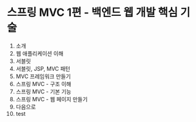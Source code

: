 # 스프링 MVC 1편 - 백엔드 웹 개발 핵심 기술

1. 소개
2. 웹 애플리케이션 이해
3. 서블릿
4. 서블릿, JSP, MVC 패턴
5. MVC 프레임워크 만들기
6. 스프링 MVC - 구조 이해
7. 스프링 MVC - 기본 기능
8. 스프링 MVC - 웹 페이지 만들기
9. 다음으로
10. test